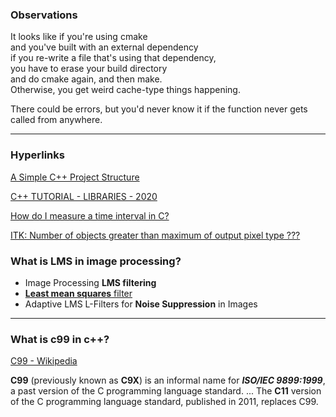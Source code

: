 ### Observations

It looks like if you're using cmake<br>
and you've built with an external dependency<br>
if you re-write a file that's using that dependency,<br>
you have to erase your build directory<br>
and do cmake again, and then make.<br>
Otherwise, you get weird cache-type things happening.

There could be errors, but you'd never know it if the function never gets called from anywhere.

<hr>

### Hyperlinks

[A Simple C++ Project Structure](https://hiltmon.com/blog/2013/07/03/a-simple-c-plus-plus-project-structure/)

[C++ TUTORIAL - LIBRARIES - 2020](https://www.bogotobogo.com/cplusplus/libraries.php)

[How do I measure a time interval in C?](https://stackoverflow.com/questions/2150291/how-do-i-measure-a-time-interval-in-c)

[ITK: Number of objects greater than maximum of output pixel type ???](https://public.kitware.com/pipermail/insight-users/2010-September/038072.html)

### What is LMS in image processing?

* Image Processing **LMS filtering**
* [**Least mean squares** filter](https://en.wikipedia.org/wiki/Least_mean_squares_filter)
* Adaptive LMS L-Filters for **Noise Suppression** in Images

<hr>

### What is c99 in c++?

[C99 - Wikipedia](https://en.wikipedia.org/wiki/C99)

**C99** (previously known as **C9X**) is an informal name for ***ISO/IEC 9899:1999***, a past version of the C programming language standard. ... The **C11** version of the C programming language standard, published in 2011, replaces C99.
